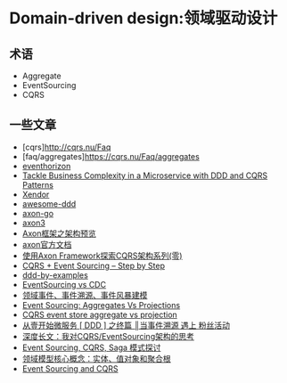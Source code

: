 # Domain-driven design:领域驱动设计

## 术语

- Aggregate
- EventSourcing
- CQRS

## 一些文章

- [cqrs]http://cqrs.nu/Faq
- [faq/aggregates]https://cqrs.nu/Faq/aggregates
- [eventhorizon](https://github.com/looplab/eventhorizon)
- [Tackle Business Complexity in a Microservice with DDD and CQRS Patterns](https://docs.microsoft.com/en-us/dotnet/architecture/microservices/microservice-ddd-cqrs-patterns/)
- [Xendor](https://github.com/amolines/cqrs)
- [awesome-ddd](https://github.com/heynickc/awesome-ddd)
- [axon-go](https://www.jianshu.com/p/daafcca3acb1)
- [axon3](https://github.com/waterlang/axon3)
- [Axon框架之架构预览](https://www.jianshu.com/p/df04088dff79)
- [axon官方文档](https://docs.axoniq.io/reference-guide/)
- [使用Axon Framework探索CQRS架构系列(零)](https://blog.csdn.net/quguang65265/article/details/81385156)
- [CQRS + Event Sourcing – Step by Step](https://danielwhittaker.me/2020/02/20/cqrs-step-step-guide-flow-typical-application/)
- [ddd-by-examples](https://github.com/ddd-by-examples/library)
- [EventSourcing vs CDC](https://debezium.io/blog/2020/02/10/event-sourcing-vs-cdc/)
- [领域事件、事件溯源、事件风暴建模](https://www.jdon.com/event.html)
- [Event Sourcing: Aggregates Vs Projections](https://domaincentric.net/blog/event-sourcing-aggregates-vs-projections)
- [CQRS event store aggregate vs projection](https://stackoverflow.com/questions/41935619/cqrs-event-store-aggregate-vs-projection/41940437)
- [从壹开始微服务 [ DDD ] 之终篇 ║当事件溯源 遇上 粉丝活动](https://www.cnblogs.com/laozhang-is-phi/p/10093444.html)
- [深度长文：我对CQRS/EventSourcing架构的思考](http://www.uml.org.cn/zjjs/201609221.asp)
- [Event Sourcing, CQRS, Saga 模式探讨](https://zhuanlan.zhihu.com/p/37098711)
- [领域模型核心概念：实体、值对象和聚合根](https://www.jianshu.com/p/e6c2fdef8db6)
- [Event Sourcing and CQRS](https://www.eventstore.com/blog/event-sourcing-and-cqrs)